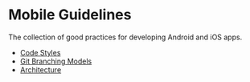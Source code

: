 # Mobile Guidelines
The collection of good practices for developing Android and iOS apps. 
* [Code Styles](/code-styles.md)
* [Git Branching Models](/git-model.md)
* [Architecture](/architecture.md)
